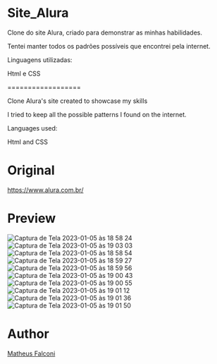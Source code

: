 # Site_Alura

Clone do site Alura, criado para demonstrar as minhas habilidades.

Tentei manter todos os padrões possíveis que encontrei pela internet.

Linguagens utilizadas:

Html e CSS

==================

Clone Alura's site created to showcase my skills

I tried to keep all the possible patterns I found on the internet.

Languages used:

Html and CSS

# Original

https://www.alura.com.br/

# Preview

![Captura de Tela 2023-01-05 às 18 58 24](https://user-images.githubusercontent.com/33550514/210887932-b0c87141-9401-4c4b-9f8e-fb5d2658b43e.png)
![Captura de Tela 2023-01-05 às 19 03 03](https://user-images.githubusercontent.com/33550514/210888698-78b90799-3c68-4aab-96a6-8c374b73aba1.png)
![Captura de Tela 2023-01-05 às 18 58 54](https://user-images.githubusercontent.com/33550514/210888025-8d713f0a-706e-49b8-af1c-c226e09d8fbf.png)
![Captura de Tela 2023-01-05 às 18 59 27](https://user-images.githubusercontent.com/33550514/210888163-9db31e82-b810-4384-81ab-926437e71ebe.png)
![Captura de Tela 2023-01-05 às 18 59 56](https://user-images.githubusercontent.com/33550514/210888300-4e22f24d-b09b-46b1-84ea-9c2f1c8818f9.png)
![Captura de Tela 2023-01-05 às 19 00 43](https://user-images.githubusercontent.com/33550514/210888358-d73bc20b-8975-44af-be64-31e9c273701e.png)
![Captura de Tela 2023-01-05 às 19 00 55](https://user-images.githubusercontent.com/33550514/210888405-9ee013a8-7f72-4996-98f4-e7ceb25ad387.png)
![Captura de Tela 2023-01-05 às 19 01 12](https://user-images.githubusercontent.com/33550514/210888448-3ba1c102-1fac-4279-b2f1-d255e788c16d.png)
![Captura de Tela 2023-01-05 às 19 01 36](https://user-images.githubusercontent.com/33550514/210888503-5e6112c0-4eb3-4c4e-b747-fc4366b07465.png)
![Captura de Tela 2023-01-05 às 19 01 50](https://user-images.githubusercontent.com/33550514/210888537-8cfa5792-41ac-48e1-8e9d-675e88d2ec65.png)

# Author

<a href="https://github.com/matheuspfalconi">Matheus Falconi</a>
